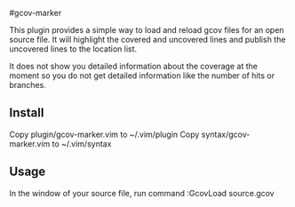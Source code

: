 #gcov-marker

This plugin provides a simple way to load and reload gcov files for an open
source file. It will highlight the covered and uncovered lines and publish
the uncovered lines to the location list.

It does not show you detailed information about the coverage at the moment so
you do not get detailed information like the number of hits or branches.

## Install

Copy plugin/gcov-marker.vim to ~/.vim/plugin
Copy syntax/gcov-marker.vim to ~/.vim/syntax

## Usage

In the window of your source file, run command
:GcovLoad source.gcov
